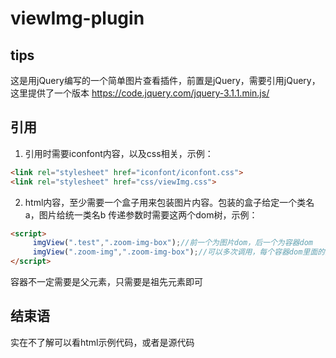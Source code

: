 # viewImg-plugin

## tips
这是用jQuery编写的一个简单图片查看插件，前置是jQuery，需要引用jQuery，这里提供了一个版本
<https://code.jquery.com/jquery-3.1.1.min.js/>

## 引用
1. 引用时需要iconfont内容，以及css相关，示例：
```html
<link rel="stylesheet" href="iconfont/iconfont.css">
<link rel="stylesheet" href="css/viewImg.css">
```
2. html内容，至少需要一个盒子用来包装图片内容。包装的盒子给定一个类名a，图片给统一类名b
传递参数时需要这两个dom树，示例：
```html
<script>
     imgView(".test",".zoom-img-box");//前一个为图片dom，后一个为容器dom
     imgView(".zoom-img",".zoom-img-box");//可以多次调用，每个容器dom里面的图片dom都会被加载进去
</script>
```
容器不一定需要是父元素，只需要是祖先元素即可
 
 ## 结束语
 实在不了解可以看html示例代码，或者是源代码
